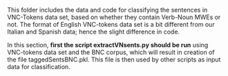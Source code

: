 This folder includes the data and code for classifying the sentences in VNC-Tokens data set, based on whether they contain Verb-Noun MWEs or not.
The format of English VNC-tokens data set is a bit different from our Italian and Spanish data; hence the slight difference in code.

In this section, <b>first the script extractVNsents.py should be run</b> using VNC-tokens data set and the BNC corpus, which will result in creation of the file taggedSentsBNC.pkl. This file is then used by other scripts as input data for classification. 
